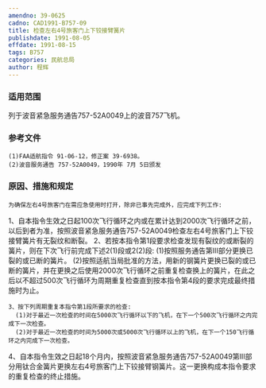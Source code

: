 ```yaml
---
amendno: 39-0625
cadno: CAD1991-B757-09
title: 检查左右4号旅客门上下铰接臂簧片
publishdate: 1991-08-05
effdate: 1991-08-15
tags: B757
categories: 民航总局
author: 程辉
---
```


### 适用范围 
列于波音紧急服务通告757-52A0049上的波音757飞机。

### 参考文件
    (1)FAA适航指令 91-06-12，修正案 39-6938。
    (2)波音服务通告 757-52A0049，1990年 7月 5日颁发


### 原因、措施和规定 
    为确保左右4号旅客门在需应急使用时打开，除非已事先完成外，应完成下列工作: 
1、自本指令生效之日起100次飞行循环之内或在累计达到2000次飞行循环之前，以后到者为准，按照波音紧急服务通告757-52A0049检查左右4号旅客门上下铰接臂簧片有无裂纹和断裂。 
    2、若按本指令第1段要求检查发现有裂纹的或断裂的簧片，则在下次飞行前完成下述2(1)段或2(2)段: 
(1)按照服务通告第III部分更换已裂的或已断的簧片。 
      (2)按照适航当局批准的方法，用新的钢簧片更换已裂的或已断的簧片，并在更换之后使用2000次飞行循环之前重复检查换上的簧片，在此之后以不超过500次飞行循环为周期重复检查直到按本指令第4段的要求完成最终措施时为止。 
  
    3、按下列周期重复本指令第1段所要求的检查: 
      (1)对于最近一次检查的时间在5000次飞行循环以下的飞机，在下一个500次飞行循环之内完成下一次检查。 
      (2)对于最近一次检查的时间为5000次或5000次飞行循环以上的飞机，在下一个150飞行循环之内完成下一次检查。 

4、自本指令生效之日起18个月内，按照波音紧急服务通告757-52A0049第III部分用钛合金簧片更换左右4号旅客门上下铰接臂钢簧片。这一更换构成本指令要求的重复检查的终止措施。
